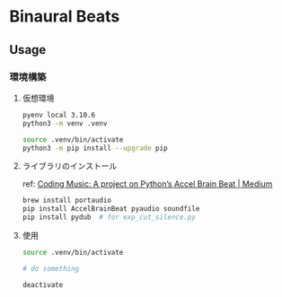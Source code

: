 # Binaural Beats

## Usage

### 環境構築

1. 仮想環境

    ```bash
    pyenv local 3.10.6
    python3 -m venv .venv

    source .venv/bin/activate
    python3 -m pip install --upgrade pip
    ```

2. ライブラリのインストール

    ref: [Coding Music: A project on Python’s Accel Brain Beat | Medium](https://medium.com/strategio/coding-music-a-project-on-pythons-accel-brain-beat-f1aab34b6876)

    ```bash
    brew install portaudio
    pip install AccelBrainBeat pyaudio soundfile
    pip install pydub  # for exp_cut_silence.py
    ```

3. 使用

    ```bash
    source .venv/bin/activate

    # do something

    deactivate
    ```
